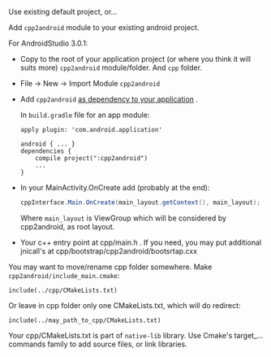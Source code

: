Use existing default project, or...



Add `cpp2android` module to your existing android project.

For AndroidStudio 3.0.1:

* Copy to the root of your application project (or where you think it will suits more) `cpp2android` module/folder. And `cpp` folder.

* File -> New -> Import Module `cpp2android`

* Add `cpp2android` [as dependency to your application](https://developer.android.com/studio/build/dependencies.html) . 

  In `build.gradle` file for an app module:

  ```
  apply plugin: 'com.android.application'

  android { ... }
  dependencies {
      compile project(":cpp2android")
      ...
  }
  ```

 * In your MainActivity.OnCreate add (probably at the end):

   ```java
   cppInterface.Main.OnCreate(main_layout.getContext(), main_layout);
   ```

   Where `main_layout` is ViewGroup which will be considered by cpp2android, as root layout.

 * Your c++ entry point at cpp/main.h . If you need, you may put additional jnicall's at cpp/bootstrap/cpp2android/bootsrtap.cxx



You may want to move/rename cpp folder somewhere. Make `cpp2android/include_main.cmake`:

```
include(../cpp/CMakeLists.txt)
```

Or leave in cpp folder only one CMakeLists.txt, which will do redirect:

```
include(../may_path_to_cpp/CMakeLists.txt)
```



Your cpp/CMakeLists.txt is part of `native-lib` library. Use Cmake's target_... commands family to add source files, or link libraries.